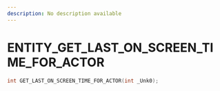 ```yaml
---
description: No description available 
---
```


# ENTITY\_GET_LAST_ON_SCREEN_TIME_FOR_ACTOR

```cpp
int GET_LAST_ON_SCREEN_TIME_FOR_ACTOR(int _Unk0);
```